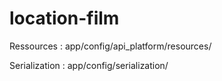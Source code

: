 # location-film

Ressources : app/config/api_platform/resources/

Serialization : app/config/serialization/
